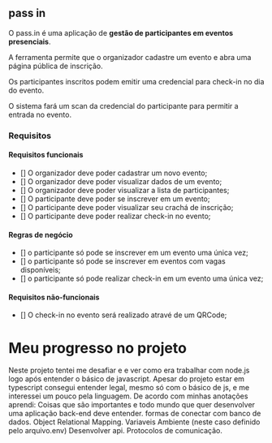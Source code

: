 ## pass in

O pass.in é uma aplicação de **gestão de participantes em eventos presenciais**.

A ferramenta permite que o organizador cadastre um evento e abra uma página pública de inscrição.

Os participantes inscritos podem emitir uma credencial para check-in no dia do evento.

O sistema fará um scan da credencial do participante para permitir a entrada no evento.

### Requisitos

#### Requisitos funcionais

- [] O organizador deve poder cadastrar um novo evento;
- [] O organizador deve poder visualizar dados de um evento;
- [] O organizador deve poder visualizar a lista de participantes;
- [] O participante deve poder se inscrever em um evento;
- [] O participante deve poder visualizar seu crachá de inscrição;
- [] O participante deve poder realizar check-in no evento;

#### Regras de negócio

- [] o participante só pode se inscrever em um evento uma única vez;
- [] o participante só pode se inscrever em eventos com vagas disponíveis;
- [] o participante só pode realizar check-in em um evento uma única vez;

#### Requisitos não-funcionais

- [] O check-in no evento será realizado atravé de um QRCode;

# Meu progresso no projeto
Neste projeto tentei me desafiar e e ver como era trabalhar com node.js logo após entender o básico de javascript. Apesar do projeto estar em typescript consegui entender legal, mesmo só com o básico de js, e me interessei um pouco pela linguagem. 
De acordo com minhas anotações aprendi:
Coisas que são importantes e todo mundo que quer desenvolver uma aplicação back-end deve entender.
formas de conectar com banco de dados.
Object Relational Mapping.
Variaveis Ambiente (neste caso definido pelo arquivo.env)
Desenvolver api.
Protocolos de comunicação.
